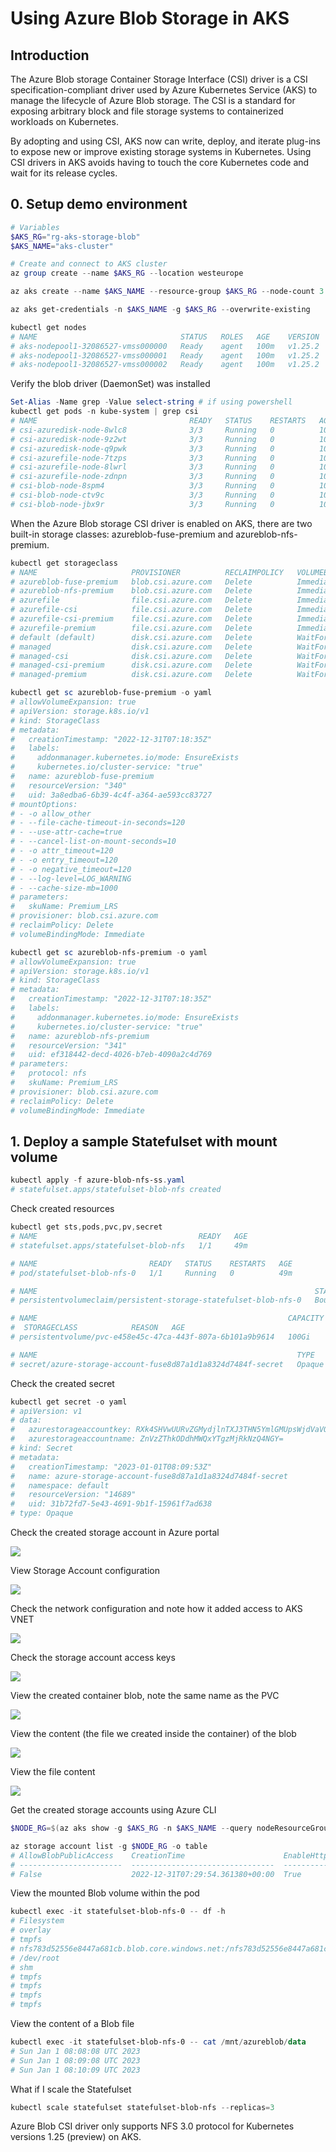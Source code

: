 # Using Azure Blob Storage in AKS

## Introduction

The Azure Blob storage Container Storage Interface (CSI) driver is a CSI specification-compliant driver used by Azure Kubernetes Service (AKS) to manage the lifecycle of Azure Blob storage. The CSI is a standard for exposing arbitrary block and file storage systems to containerized workloads on Kubernetes.

By adopting and using CSI, AKS now can write, deploy, and iterate plug-ins to expose new or improve existing storage systems in Kubernetes. Using CSI drivers in AKS avoids having to touch the core Kubernetes code and wait for its release cycles.

## 0. Setup demo environment

```powershell
# Variables
$AKS_RG="rg-aks-storage-blob"
$AKS_NAME="aks-cluster"

# Create and connect to AKS cluster
az group create --name $AKS_RG --location westeurope

az aks create --name $AKS_NAME --resource-group $AKS_RG --node-count 3 --zones 1 2 3 --kubernetes-version "1.25.2" --network-plugin azure  --enable-blob-driver

az aks get-credentials -n $AKS_NAME -g $AKS_RG --overwrite-existing

kubectl get nodes
# NAME                                STATUS   ROLES   AGE    VERSION
# aks-nodepool1-32086527-vmss000000   Ready    agent   100m   v1.25.2
# aks-nodepool1-32086527-vmss000001   Ready    agent   100m   v1.25.2
# aks-nodepool1-32086527-vmss000002   Ready    agent   100m   v1.25.2
```

Verify the blob driver (DaemonSet) was installed

```powershell
Set-Alias -Name grep -Value select-string # if using powershell
kubectl get pods -n kube-system | grep csi
# NAME                                  READY   STATUS    RESTARTS   AGE
# csi-azuredisk-node-8wlc8              3/3     Running   0          100m
# csi-azuredisk-node-9z2wt              3/3     Running   0          100m
# csi-azuredisk-node-q9pwk              3/3     Running   0          100m
# csi-azurefile-node-7tzps              3/3     Running   0          100m
# csi-azurefile-node-8lwrl              3/3     Running   0          100m
# csi-azurefile-node-zdnpn              3/3     Running   0          100m
# csi-blob-node-8spm4                   3/3     Running   0          100m
# csi-blob-node-ctv9c                   3/3     Running   0          100m
# csi-blob-node-jbx9r                   3/3     Running   0          100m
```

When the Azure Blob storage CSI driver is enabled on AKS, there are two built-in storage classes: azureblob-fuse-premium and azureblob-nfs-premium.

```powershell
kubectl get storageclass
# NAME                     PROVISIONER          RECLAIMPOLICY   VOLUMEBINDINGMODE      ALLOWVOLUMEEXPANSION   AGE
# azureblob-fuse-premium   blob.csi.azure.com   Delete          Immediate              true                   6m23s
# azureblob-nfs-premium    blob.csi.azure.com   Delete          Immediate              true                   6m23s
# azurefile                file.csi.azure.com   Delete          Immediate              true                   67m
# azurefile-csi            file.csi.azure.com   Delete          Immediate              true                   67m
# azurefile-csi-premium    file.csi.azure.com   Delete          Immediate              true                   67m
# azurefile-premium        file.csi.azure.com   Delete          Immediate              true                   67m
# default (default)        disk.csi.azure.com   Delete          WaitForFirstConsumer   true                   67m
# managed                  disk.csi.azure.com   Delete          WaitForFirstConsumer   true                   67m
# managed-csi              disk.csi.azure.com   Delete          WaitForFirstConsumer   true                   67m
# managed-csi-premium      disk.csi.azure.com   Delete          WaitForFirstConsumer   true                   67m
# managed-premium          disk.csi.azure.com   Delete          WaitForFirstConsumer   true                   67m
```

```powershell
kubectl get sc azureblob-fuse-premium -o yaml
# allowVolumeExpansion: true
# apiVersion: storage.k8s.io/v1
# kind: StorageClass
# metadata:
#   creationTimestamp: "2022-12-31T07:18:35Z"
#   labels:
#     addonmanager.kubernetes.io/mode: EnsureExists
#     kubernetes.io/cluster-service: "true"
#   name: azureblob-fuse-premium
#   resourceVersion: "340"
#   uid: 3a8edba6-6b39-4c4f-a364-ae593cc83727
# mountOptions:
# - -o allow_other
# - --file-cache-timeout-in-seconds=120
# - --use-attr-cache=true
# - --cancel-list-on-mount-seconds=10
# - -o attr_timeout=120
# - -o entry_timeout=120
# - -o negative_timeout=120
# - --log-level=LOG_WARNING
# - --cache-size-mb=1000
# parameters:
#   skuName: Premium_LRS
# provisioner: blob.csi.azure.com
# reclaimPolicy: Delete
# volumeBindingMode: Immediate
```

```powershell
kubectl get sc azureblob-nfs-premium -o yaml
# allowVolumeExpansion: true
# apiVersion: storage.k8s.io/v1
# kind: StorageClass
# metadata:
#   creationTimestamp: "2022-12-31T07:18:35Z"
#   labels:
#     addonmanager.kubernetes.io/mode: EnsureExists
#     kubernetes.io/cluster-service: "true"
#   name: azureblob-nfs-premium
#   resourceVersion: "341"
#   uid: ef318442-decd-4026-b7eb-4090a2c4d769
# parameters:
#   protocol: nfs
#   skuName: Premium_LRS
# provisioner: blob.csi.azure.com
# reclaimPolicy: Delete
# volumeBindingMode: Immediate
```

## 1. Deploy a sample Statefulset with mount volume

```powershell
kubectl apply -f azure-blob-nfs-ss.yaml
# statefulset.apps/statefulset-blob-nfs created
```

Check created resources

```powershell
kubectl get sts,pods,pvc,pv,secret
# NAME                                    READY   AGE
# statefulset.apps/statefulset-blob-nfs   1/1     49m

# NAME                         READY   STATUS    RESTARTS   AGE
# pod/statefulset-blob-nfs-0   1/1     Running   0          49m

# NAME                                                              STATUS   VOLUME                                     CAPACITY   ACCESS MODES   STORAGECLASS            AGE
# persistentvolumeclaim/persistent-storage-statefulset-blob-nfs-0   Bound    pvc-e458e45c-47ca-443f-807a-6b101a9b9614   100Gi      RWX            azureblob-nfs-premium   49m

# NAME                                                        CAPACITY   ACCESS MODES   RECLAIM POLICY   STATUS   CLAIM
#  STORAGECLASS            REASON   AGE
# persistentvolume/pvc-e458e45c-47ca-443f-807a-6b101a9b9614   100Gi      RWX            Delete           Bound    default/persistent-storage-statefulset-blob-nfs-0   azureblob-nfs-premium            48m

# NAME                                                          TYPE     DATA   AGE
# secret/azure-storage-account-fuse8d87a1d1a8324d7484f-secret   Opaque   2      46m
```

Check the created secret

```powershell
kubectl get secret -o yaml
# apiVersion: v1
# data:
#   azurestorageaccountkey: RXk4SHVwUURvZGMydjlnTXJ3THN5YmlGMUpsWjdVaVQrcDE4L25RblNwWktoNnNlbk8wYVA1dDFMUmMvWXlDbUFtQ0J2UVJscTlvWitBU3RXd1V5R2c9PQ==
#   azurestorageaccountname: ZnVzZThkODdhMWQxYTgzMjRkNzQ4NGY=
# kind: Secret
# metadata:
#   creationTimestamp: "2023-01-01T08:09:53Z"
#   name: azure-storage-account-fuse8d87a1d1a8324d7484f-secret
#   namespace: default
#   resourceVersion: "14689"
#   uid: 31b72fd7-5e43-4691-9b1f-15961f7ad638
# type: Opaque
```

Check the created storage account in Azure portal

![](images/46_blob_storage__storageaccounts.png)

View Storage Account configuration

![](images/46_blob_storage__sa-details.png)

Check the network configuration and note how it added access to AKS VNET

![](images/46_blob_storage__sa-network.png)

Check the storage account access keys

![](images/46_blob_storage__sa-accesskeys.png)

View the created container blob, note the same name as the PVC

![](images/46_blob_storage__sa-container.png)

View the content (the file we created inside the container) of the blob

![](images/46_blob_storage__sa-container-file.png)

View the file content

![](images/46_blob_storage__sa-container-file-data.png)

Get the created storage accounts using Azure CLI

```powershell
$NODE_RG=$(az aks show -g $AKS_RG -n $AKS_NAME --query nodeResourceGroup -o tsv)

az storage account list -g $NODE_RG -o table
# AllowBlobPublicAccess    CreationTime                      EnableHttpsTrafficOnly    Kind              Location    MinimumTlsVersion    Name                     PrimaryLocation    ProvisioningState    ResourceGroup                                  StatusOfPrimary    EnableNfsV3    IsHnsEnabled    PublicNetworkAccess
# -----------------------  --------------------------------  ------------------------  ----------------  ----------  -------------------  -----------------------  -----------------  -------------------  ---------------------------------------------  -----------------  -------------  --------------  ---------------------
# False                    2022-12-31T07:29:54.361380+00:00  True                      BlockBlobStorage  westeurope  TLS1_2               nfsd9cc03ad0a2e4bea9bab  westeurope         Succeeded            mc_rg-aks-blob-storage_aks-cluster_westeurope  available          True           True            Enabled
```

View the mounted Blob volume within the pod

```powershell
kubectl exec -it statefulset-blob-nfs-0 -- df -h
# Filesystem                                                                                                       Size  Used Avail Use% Mounted on
# overlay                                                                                                          124G   23G  102G  19% /
# tmpfs                                                                                                             64M     0   64M   0% /dev
# nfs783d52556e8447a681cb.blob.core.windows.net:/nfs783d52556e8447a681cb/pvc-e458e45c-47ca-443f-807a-6b101a9b9614  5.0P     0  5.0P   0% /mnt/azureblob
# /dev/root                                                                                                        124G   23G  102G  19% /etc/hosts
# shm                                                                                                               64M     0   64M   0% /dev/shm
# tmpfs                                                                                                            4.5G   12K  4.5G   1% /run/secrets/kubernetes.io/serviceaccount
# tmpfs                                                                                                            3.4G     0  3.4G   0% /proc/acpi
# tmpfs                                                                                                            3.4G     0  3.4G   0% /proc/scsi
# tmpfs                                                                                                            3.4G     0  3.4G   0% /sys/firmware
```

View the content of a Blob file

```powershell
kubectl exec -it statefulset-blob-nfs-0 -- cat /mnt/azureblob/data
# Sun Jan 1 08:08:08 UTC 2023
# Sun Jan 1 08:09:08 UTC 2023
# Sun Jan 1 08:10:09 UTC 2023
```

What if I scale the Statefulset

```powershell
kubectl scale statefulset statefulset-blob-nfs --replicas=3
```

Azure Blob CSI driver only supports NFS 3.0 protocol for Kubernetes versions 1.25 (preview) on AKS.
